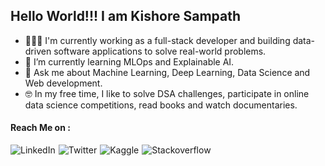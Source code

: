 ## Hello World!!! I am Kishore Sampath

- 🧑🏽‍💻 I'm currently working as a full-stack developer and building data-driven software applications to solve real-world problems.
- 🌱 I’m currently learning MLOps and Explainable AI.
- 💬 Ask me about Machine Learning, Deep Learning, Data Science and Web development.
- 🤓 In my free time, I like to solve DSA challenges, participate in online data science competitions, read books and watch documentaries.

#### Reach Me on :

<a href="https://www.linkedin.com/in/s-kishore">
    <img style="margin-right: 5px" align="left" src="https://img.shields.io/badge/LinkedIn-0077B5?style=for-the-badge&logo=linkedin&logoColor=white" alt="LinkedIn">
</a>

<a href="https://twitter.com/Kishore_s_15">
    <img style="margin-right: 5px" align="left" src="https://img.shields.io/badge/Twitter-1DA1F2?style=for-the-badge&logo=twitter&logoColor=white" alt="Twitter">
</a>

<a href="https://www.kaggle.com/kishores15">
    <img style="margin-right: 5px" align="left" src="https://img.shields.io/badge/Kaggle-20BEFF?style=for-the-badge&logo=Kaggle&logoColor=white" alt="Kaggle">
</a>

<a href="https://stackoverflow.com/users/14308939/kishore-sampath">
    <img style="margin-right: 5px" align="left" src="https://img.shields.io/badge/Stack_Overflow-FE7A16?style=for-the-badge&logo=stack-overflow&logoColor=white" alt="Stackoverflow">
</a>
